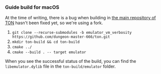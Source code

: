 ### Guide build for macOS

At the time of writing, there is a bug when building in [the main repository of TON](https://github.com/ton-blockchain/ton/tree/testnet) hasn't been fixed yet, so we're using a fork.

1) `git clone --recurse-submodules -b emulator_vm_verbosity https://github.com/dungeon-master-666/ton.git `
2) `mkdir ton-build && cd ton-build`
3) `cmake ../`
4) `cmake --build . -- target emulator`

When you see the successful status of the build, you can find the `libemulator.dylib` file in the `ton-build/emulator` folder.